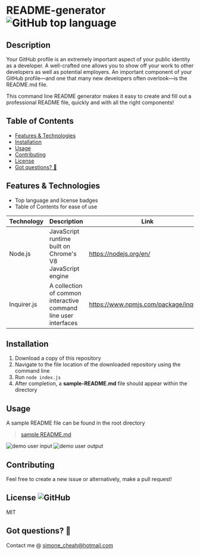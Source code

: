 # README-generator ![GitHub top language](https://img.shields.io/github/languages/top/smcheah/README-generator)

## Description

Your GitHub profile is an extremely important aspect of your public identity as a developer. A well-crafted one allows you to show off your work to other developers as well as potential employers. An important component of your GitHub profile—and one that many new developers often overlook—is the README.md file.

This command line README generator makes it easy to create and fill out a professional README file, quickly and with all the right components!

## Table of Contents

-   [Features & Technologies](#features--technologies)
-   [Installation](#installation)
-   [Usage](#usage)
-   [Contributing](#contributing)
-   [License](#license)
-   [Got questions? 🤔](#got-questions-)

## Features & Technologies

-   Top language and license badges
-   Table of Contents for ease of use

| Technology  | Description                                                     | Link                                   |
| ----------- | --------------------------------------------------------------- | -------------------------------------- |
| Node.js     | JavaScript runtime built on Chrome's V8 JavaScript engine       | https://nodejs.org/en/                 |
| Inquirer.js | A collection of common interactive command line user interfaces | https://www.npmjs.com/package/inquirer |

## Installation

1. Download a copy of this repository
2. Navigate to the file location of the downloaded repository using the command line
3. Run `node index.js`
4. After completion, a **sample-README.md** file should appear within the directory

## Usage

A sample README file can be found in the root directory
> [sample README.md](https://github.com/smcheah/README-generator/blob/main/sample-README.md)

![demo user input](https://media.giphy.com/media/WzZlGRhsIQBjwZjsEV/giphy.gif)
![demo user output](https://media.giphy.com/media/g4wUHjOQJLf73UTqZu/giphy.gif)

## Contributing

Feel free to create a new issue or alternatively, make a pull request!

## License ![GitHub](https://img.shields.io/github/license/smcheah/README-generator)

MIT

## Got questions? 🤔

Contact me @ simone_cheah@hotmail.com
